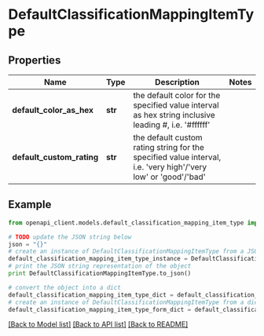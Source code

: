 # DefaultClassificationMappingItemType


## Properties
Name | Type | Description | Notes
------------ | ------------- | ------------- | -------------
**default_color_as_hex** | **str** | the default color for the specified value interval as hex string inclusive leading #, i.e. &#39;#ffffff&#39; | 
**default_custom_rating** | **str** | the default custom rating string for the specified value interval, i.e. &#39;very high&#39;/&#39;very low&#39; or &#39;good&#39;/&#39;bad&#39; | 

## Example

```python
from openapi_client.models.default_classification_mapping_item_type import DefaultClassificationMappingItemType

# TODO update the JSON string below
json = "{}"
# create an instance of DefaultClassificationMappingItemType from a JSON string
default_classification_mapping_item_type_instance = DefaultClassificationMappingItemType.from_json(json)
# print the JSON string representation of the object
print DefaultClassificationMappingItemType.to_json()

# convert the object into a dict
default_classification_mapping_item_type_dict = default_classification_mapping_item_type_instance.to_dict()
# create an instance of DefaultClassificationMappingItemType from a dict
default_classification_mapping_item_type_form_dict = default_classification_mapping_item_type.from_dict(default_classification_mapping_item_type_dict)
```
[[Back to Model list]](../README.md#documentation-for-models) [[Back to API list]](../README.md#documentation-for-api-endpoints) [[Back to README]](../README.md)


